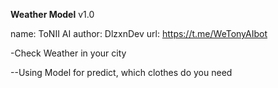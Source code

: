 **Weather Model** v1.0

name: ToNII AI
author: DlzxnDev
url: https://t.me/WeTonyAIbot

-Check Weather in your city

--Using Model for predict, which clothes do you need

